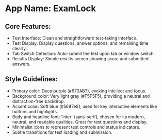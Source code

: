 # **App Name**: ExamLock

## Core Features:

- Test Interface: Clean and straightforward test-taking interface.
- Test Display: Display questions, answer options, and remaining time clearly.
- Tab Switch Detection: Auto-submit the test upon tab or window switch.
- Results Display: Simple results screen showing score and submitted answers.

## Style Guidelines:

- Primary color: Deep purple (#673AB7), evoking intellect and focus.
- Background color: Very light gray (#F5F5F5), providing a neutral and distraction-free backdrop.
- Accent color: Soft blue (#5687e8), used for key interactive elements like buttons and highlights.
- Body and headline font: 'Inter' (sans-serif), chosen for its modern, neutral, and readable qualities. Great for test questions and display.
- Minimalist icons to represent test controls and status indicators.
- Subtle transitions for test loading and submission.